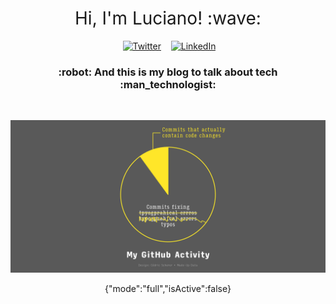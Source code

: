 <h1 style="font-weight:normal" align="center">
  &nbsp;Hi, I'm Luciano! :wave:&nbsp;
</h1>

<div align="center">

&nbsp;&nbsp;&nbsp;
<a href="https://twitter.com/Luciano_Bats3"><img border="0" alt="Twitter" src="https://assets.dryicons.com/uploads/icon/svg/8385/c23f7ffc-ca8d-4246-8978-ce9f6d5bcc99.svg" width="40" height="40"></a>&nbsp;&nbsp;&nbsp;
<a href="https://www.linkedin.com/in/lucianobatistads/"><img border="0" alt="LinkedIn" src="https://assets.dryicons.com/uploads/icon/svg/8337/a347cd89-1662-4421-be90-58e5e8004eae.svg" width="40" height="40"></a>&nbsp;&nbsp;&nbsp;

<h3 align="center">
  :robot: And this is my blog to talk about tech :man_technologist:
</h3>
<br>

![](https://raw.githubusercontent.com/Z3tt/30DayChartChallenge/main/01_part_to_whole/01_part_to_whole_banner.png)

{"mode":"full","isActive":false}